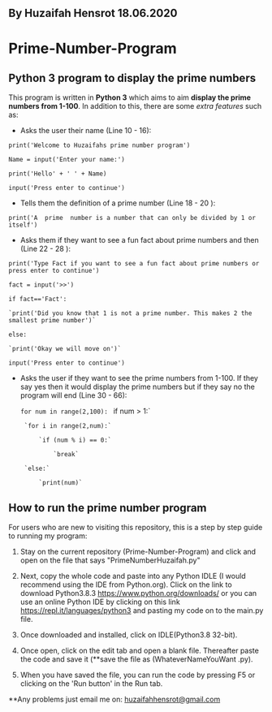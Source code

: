 ## By Huzaifah Hensrot 18.06.2020


# Prime-Number-Program

## Python 3 program to display the prime numbers

This program is written in **Python 3** which aims to aim **display the prime numbers from 1-100**. In addition to this, there are some *extra features* such as:

* Asks the user their name (Line 10 - 16):

`print('Welcome to Huzaifahs prime number program')`

`Name = input('Enter your name:')`

`print('Hello' + ' ' + Name)`

`input('Press enter to continue')`

* Tells them the definition of a prime number (Line 18 - 20 ):

`print('A  prime  number is a number that can only be divided by 1 or itself')`

* Asks them if they want to see a fun fact about prime numbers and then (Line 22 - 28 ):

`print('Type Fact if you want to see a fun fact about prime numbers or press enter to continue')`

 `fact = input('>>')`
 
 `if fact=='Fact':`

    `print('Did you know that 1 is not a prime number. This makes 2 the smallest prime number')`
    
`else:`

    `print('Okay we will move on')`
    
`input('Press enter to continue')`


* Asks the user if they want to see the prime numbers from 1-100. If they say yes then it would display the prime numbers but if they say no the program will end (Line 30 - 66):

  `for num in range(2,100):`
      `
   `if num > 1:`
    
       `for i in range(2,num):`
       
           `if (num % i) == 0:`
          
               `break`
        
       `else:`
       
           `print(num)`
           
## How to run the prime number program

For users who are new to visiting this repository, this is a step by step guide to running my program:

1. Stay on the current repository (Prime-Number-Program) and click and open on the file that says "PrimeNumberHuzaifah.py"

2. Next, copy the whole code and paste into any Python IDLE (I would recommend using the IDE from Python.org).
Click on the link to download Python3.8.3 https://www.python.org/downloads/ or you can use an online Python IDE by clicking on this link https://repl.it/languages/python3 and pasting my code on to the main.py file. 

3. Once downloaded and installed, click on IDLE(Python3.8 32-bit).

4. Once open, click on the edit tab and open a blank file. Thereafter paste the code and save it (**save the file as     (WhateverNameYouWant .py).

5. When you have saved the file, you can run the code by pressing F5 or clicking on the 'Run button' in the Run tab.

**Any problems just email me on: huzaifahhensrot@gmail.com 
